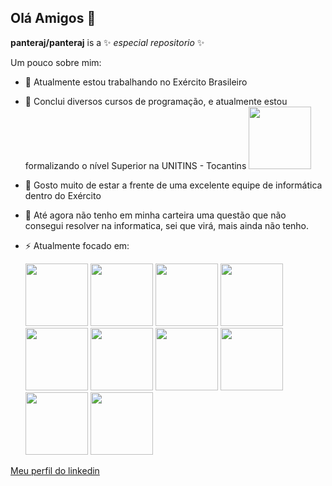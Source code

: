 ## Olá Amigos 👋


**panteraj/panteraj** is a ✨ _especial repositorio_ ✨

Um pouco sobre mim:

- 🔭 Atualmente estou trabalhando no Exército Brasileiro
- 🌱 Conclui diversos cursos de programação, e atualmente estou formalizando o nível Superior na UNITINS - Tocantins
  <img widith="100" height="100" src="https://www.unitins.br/nPortal/Content/v3/assets/simbolo.png" />
- 👯 Gosto muito de estar a frente de uma excelente equipe de informática dentro do Exército
- 🤔 Até agora não tenho em minha carteira uma questão que não consegui resolver na informatica, sei que virá, mais ainda não tenho. 
- ⚡ Atualmente focado em:

  <img widith="100" height="100" src="https://cdn.jsdelivr.net/gh/devicons/devicon@latest/icons/java/java-original-wordmark.svg" />
  <img widith="100" height="100" src="https://cdn.jsdelivr.net/gh/devicons/devicon@latest/icons/spring/spring-original-wordmark.svg" />
  <img widith="100" height="100" src="https://cdn.jsdelivr.net/gh/devicons/devicon@latest/icons/dotnetcore/dotnetcore-original.svg" />
  <img widith="100" height="100" src="https://cdn.jsdelivr.net/gh/devicons/devicon@latest/icons/csharp/csharp-original.svg" />        
  <img widith="100" height="100" src="https://cdn.jsdelivr.net/gh/devicons/devicon@latest/icons/android/android-original-wordmark.svg" />
  <img widith="100" height="100" src="https://cdn.jsdelivr.net/gh/devicons/devicon@latest/icons/firebase/firebase-original-wordmark.svg" />
  <img widith="100" height="100" src="https://cdn.jsdelivr.net/gh/devicons/devicon@latest/icons/mysql/mysql-original-wordmark.svg" />
  <img widith="100" height="100" src="https://cdn.jsdelivr.net/gh/devicons/devicon@latest/icons/postgresql/postgresql-original-wordmark.svg" />
  <img widith="100" height="100" src="https://cdn.jsdelivr.net/gh/devicons/devicon@latest/icons/linux/linux-original.svg" />
  <img widith="100" height="100" src="https://www.unitins.br/nPortal/Content/v3/assets/simbolo.png" />
  
          
          
          
          
  
          
   
[Meu perfil do linkedin](https://www.linkedin.com/in/arnaldo-araujo-jr)
